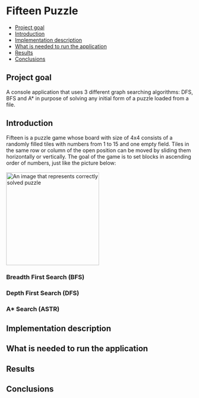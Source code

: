 Fifteen Puzzle
======

* [Project goal](#project-goal)
* [Introduction](#introduction)
* [Implementation description](#implementation-description)
* [What is needed to run the application](#what-is-needed-to-run-the-application)
* [Results](#results)
* [Conclusions](#conclusions)


Project goal
-------
A console application that uses 3 different graph searching algorithms: DFS, BFS and A* in purpose of solving any initial form of a puzzle loaded from a file.


Introduction
-------
Fifteen is a puzzle game whose board with size of 4x4 consists of a randomly filled tiles with numbers from 1 to 15 and one empty field.
Tiles in the same row or column of the open position can be moved by sliding them horizontally or vertically. The goal of the game is to set blocks in ascending order of numbers, just like the picture below:
<br />
<br />
<img src="https://rosettacode.org/mw/images/thumb/7/79/15_puzzle.png/300px-15_puzzle.png" alt="An image that represents correctly solved puzzle" width="250" height="250"/>



### Breadth First Search (BFS)
### Depth First Search (DFS)
### A* Search (ASTR)

Implementation description 
-------


What is needed to run the application
-------


Results
-------


Conclusions
-------


